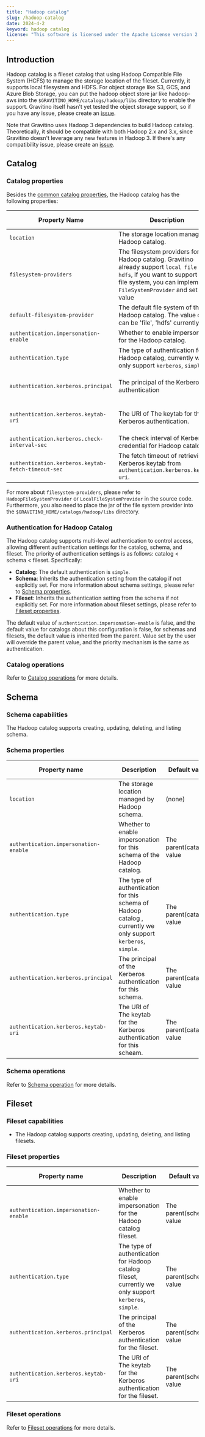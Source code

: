 ```yaml
---
title: "Hadoop catalog"
slug: /hadoop-catalog
date: 2024-4-2
keyword: hadoop catalog
license: "This software is licensed under the Apache License version 2."
---
```


## Introduction

Hadoop catalog is a fileset catalog that using Hadoop Compatible File System (HCFS) to manage
the storage location of the fileset. Currently, it supports local filesystem and HDFS. For
object storage like S3, GCS, and Azure Blob Storage, you can put the hadoop object store jar like
hadoop-aws into the `$GRAVITINO_HOME/catalogs/hadoop/libs` directory to enable the support.
Gravitino itself hasn't yet tested the object storage support, so if you have any issue,
please create an [issue](https://github.com/apache/gravitino/issues).

Note that Gravitino uses Hadoop 3 dependencies to build Hadoop catalog. Theoretically, it should be
compatible with both Hadoop 2.x and 3.x, since Gravitino doesn't leverage any new features in
Hadoop 3. If there's any compatibility issue, please create an [issue](https://github.com/apache/gravitino/issues).

## Catalog

### Catalog properties

Besides the [common catalog properties](./gravitino-server-config.md#gravitino-catalog-properties-configuration), the Hadoop catalog has the following properties:

| Property Name                                      | Description                                                                                                                                                                                             | Default Value | Required                                                    | Since Version |
|----------------------------------------------------|---------------------------------------------------------------------------------------------------------------------------------------------------------------------------------------------------------|---------------|-------------------------------------------------------------|---------------|
| `location`                                         | The storage location managed by Hadoop catalog.                                                                                                                                                         | (none)        | No                                                          | 0.5.0         |
| `filesystem-providers`                             | The filesystem providers for the Hadoop catalog. Gravitino already support `local file` and `hdfs`, if you want to support other file system, you can implement `FileSystemProvider` and set this value | (none)        | No                                                          | 0.7.0         |
| `default-filesystem-provider`                      | The default file system of this Hadoop catalog. The value of this can be 'file', 'hdfs' currently.                                                                                                      | (none)        | No                                                          | 0.7.0         |
| `authentication.impersonation-enable`              | Whether to enable impersonation for the Hadoop catalog.                                                                                                                                                 | `false`       | No                                                          | 0.5.1         |
| `authentication.type`                              | The type of authentication for Hadoop catalog, currently we only support `kerberos`, `simple`.                                                                                                          | `simple`      | No                                                          | 0.5.1         |
| `authentication.kerberos.principal`                | The principal of the Kerberos authentication                                                                                                                                                            | (none)        | required if the value of `authentication.type` is Kerberos. | 0.5.1         |
| `authentication.kerberos.keytab-uri`               | The URI of The keytab for the Kerberos authentication.                                                                                                                                                  | (none)        | required if the value of `authentication.type` is Kerberos. | 0.5.1         |
| `authentication.kerberos.check-interval-sec`       | The check interval of Kerberos credential for Hadoop catalog.                                                                                                                                           | 60            | No                                                          | 0.5.1         |
| `authentication.kerberos.keytab-fetch-timeout-sec` | The fetch timeout of retrieving Kerberos keytab from `authentication.kerberos.keytab-uri`.                                                                                                              | 60            | No                                                          | 0.5.1         |

For more about `filesystem-providers`, please refer to `HadoopFileSystemProvider` or `LocalFileSystemProvider` in the source code. Furthermore, you also need to place the jar of the file system provider into the `$GRAVITINO_HOME/catalogs/hadoop/libs` directory.

### Authentication for Hadoop Catalog

The Hadoop catalog supports multi-level authentication to control access, allowing different authentication settings for the catalog, schema, and fileset. The priority of authentication settings is as follows: catalog < schema < fileset. Specifically:

- **Catalog**: The default authentication is `simple`.
- **Schema**: Inherits the authentication setting from the catalog if not explicitly set. For more information about schema settings, please refer to [Schema properties](#schema-properties).
- **Fileset**: Inherits the authentication setting from the schema if not explicitly set. For more information about fileset settings, please refer to [Fileset properties](#fileset-properties).

The default value of `authentication.impersonation-enable` is false, and the default value for catalogs about this configuration is false, for 
schemas and filesets, the default value is inherited from the parent. Value set by the user will override the parent value, and the priority mechanism is the same as authentication.

### Catalog operations

Refer to [Catalog operations](./manage-fileset-metadata-using-gravitino.md#catalog-operations) for more details.

## Schema

### Schema capabilities

The Hadoop catalog supports creating, updating, deleting, and listing schema.

### Schema properties

| Property name                         | Description                                                                                                    | Default value             | Required | Since Version    |
|---------------------------------------|----------------------------------------------------------------------------------------------------------------|---------------------------|----------|------------------|
| `location`                            | The storage location managed by Hadoop schema.                                                                 | (none)                    | No       | 0.5.0            |
| `authentication.impersonation-enable` | Whether to enable impersonation for this schema of the Hadoop catalog.                                         | The parent(catalog) value | No       | 0.6.0-incubating |
| `authentication.type`                 | The type of authentication for this schema of Hadoop catalog , currently we only support `kerberos`, `simple`. | The parent(catalog) value | No       | 0.6.0-incubating |
| `authentication.kerberos.principal`   | The principal of the Kerberos authentication for this schema.                                                  | The parent(catalog) value | No       | 0.6.0-incubating |
| `authentication.kerberos.keytab-uri`  | The URI of The keytab for the Kerberos authentication for this scheam.                                         | The parent(catalog) value | No       | 0.6.0-incubating |

### Schema operations

Refer to [Schema operation](./manage-fileset-metadata-using-gravitino.md#schema-operations) for more details.

## Fileset

### Fileset capabilities

- The Hadoop catalog supports creating, updating, deleting, and listing filesets.

### Fileset properties

| Property name                                      | Description                                                                                            | Default value            | Required | Since Version   |
|----------------------------------------------------|--------------------------------------------------------------------------------------------------------|--------------------------|----------|-----------------|
| `authentication.impersonation-enable`              | Whether to enable impersonation for the Hadoop catalog fileset.                                        | The parent(schema) value | No       | 0.6.0           |
| `authentication.type`                              | The type of authentication for Hadoop catalog fileset, currently we only support `kerberos`, `simple`. | The parent(schema) value | No       | 0.6.0           |
| `authentication.kerberos.principal`                | The principal of the Kerberos authentication for the fileset.                                          | The parent(schema) value | No       | 0.6.0           |
| `authentication.kerberos.keytab-uri`               | The URI of The keytab for the Kerberos authentication for the fileset.                                 | The parent(schema) value | No       | 0.6.0           |

### Fileset operations

Refer to [Fileset operations](./manage-fileset-metadata-using-gravitino.md#fileset-operations) for more details.
